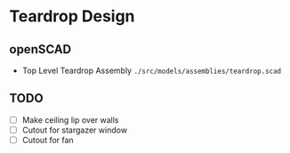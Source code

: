 # Teardrop Design

## openSCAD

- Top Level Teardrop Assembly `./src/models/assemblies/teardrop.scad`

## TODO
 - [ ] Make ceiling lip over walls
 - [ ] Cutout for stargazer window
 - [ ] Cutout for fan
